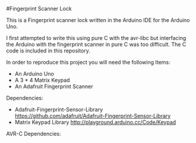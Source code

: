 #Fingerprint Scanner Lock

This is a Fingerprint scanner lock written in the Arduino IDE for the Arduino Uno.

I first attempted to write this using pure C with the avr-libc but interfacing the Arduino with the fingerprint scanner in pure C was too difficult. The C code is included in this repository.

In order to reproduce this project you will need the following Items:
* An Arduino Uno 
* A 3 * 4 Matrix Keypad 
* An Adafruit Fingerprint Scanner

Dependencies:
* Adafruit-Fingerprint-Sensor-Library https://github.com/adafruit/Adafruit-Fingerprint-Sensor-Library
* Matrix Keypad Library http://playground.arduino.cc/Code/Keypad

AVR-C Dependencies:
